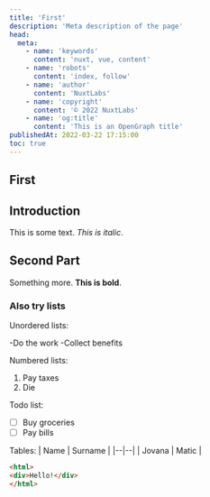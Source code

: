 ```yaml
---
title: 'First'
description: 'Meta description of the page'
head:
  meta:
    - name: 'keywords'
      content: 'nuxt, vue, content'
    - name: 'robots'
      content: 'index, follow'
    - name: 'author'
      content: 'NuxtLabs'
    - name: 'copyright'
      content: '© 2022 NuxtLabs'
    - name: 'og:title'
      content: 'This is an OpenGraph title'
publishedAt: 2022-03-22 17:15:00
toc: true
---
```


## First

## Introduction

This is some text. *This is italic*.

## Second Part

Something more. **This is bold**.

### Also try lists

Unordered lists:

 -Do the work
 -Collect benefits

Numbered lists:

 1. Pay taxes
 2. Die

Todo list:

 -[ ] Buy groceries
 -[ ] Pay bills

Tables:
| Name | Surname |
|--|--|
| Jovana | Matic |

```html
<html>
<div>Hello!</div>
</html>
```
